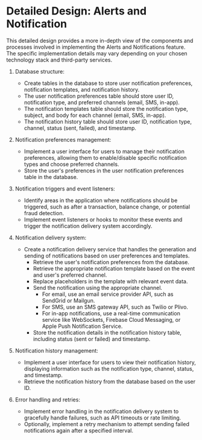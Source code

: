 # Detailed Design: Alerts and Notification

This detailed design provides a more in-depth view of the components and processes involved in implementing the Alerts and Notifications feature. The specific implementation details may vary depending on your chosen technology stack and third-party services.

1. Database structure:
   - Create tables in the database to store user notification preferences, notification templates, and notification history.
   - The user notification preferences table should store user ID, notification type, and preferred channels (email, SMS, in-app).
   - The notification templates table should store the notification type, subject, and body for each channel (email, SMS, in-app).
   - The notification history table should store user ID, notification type, channel, status (sent, failed), and timestamp.

2. Notification preferences management:
   - Implement a user interface for users to manage their notification preferences, allowing them to enable/disable specific notification types and choose preferred channels.
   - Store the user's preferences in the user notification preferences table in the database.

3. Notification triggers and event listeners:
   - Identify areas in the application where notifications should be triggered, such as after a transaction, balance change, or potential fraud detection.
   - Implement event listeners or hooks to monitor these events and trigger the notification delivery system accordingly.

4. Notification delivery system:
   - Create a notification delivery service that handles the generation and sending of notifications based on user preferences and templates.
      - Retrieve the user's notification preferences from the database.
      - Retrieve the appropriate notification template based on the event and user's preferred channel.
      - Replace placeholders in the template with relevant event data.
      - Send the notification using the appropriate channel.
         - For email, use an email service provider API, such as SendGrid or Mailgun.
         - For SMS, use an SMS gateway API, such as Twilio or Plivo.
         - For in-app notifications, use a real-time communication service like WebSockets, Firebase Cloud Messaging, or Apple Push Notification Service.
      - Store the notification details in the notification history table, including status (sent or failed) and timestamp.

5. Notification history management:
   - Implement a user interface for users to view their notification history, displaying information such as the notification type, channel, status, and timestamp.
   - Retrieve the notification history from the database based on the user ID.

6. Error handling and retries:
   - Implement error handling in the notification delivery system to gracefully handle failures, such as API timeouts or rate limiting.
   - Optionally, implement a retry mechanism to attempt sending failed notifications again after a specified interval.


